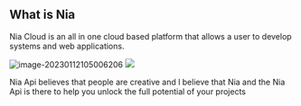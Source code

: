 ## What is Nia

Nia Cloud is an all in one cloud based platform that allows a user to develop systems and web applications.

![image-20230112105006206](https://i.ibb.co/1mhS3d1/welcome-to-Home.png)
<img src="https://i.ibb.co/1mhS3d1/welcome-to-Home.png"/>


Nia Api believes that people are creative and l believe that Nia and the Nia Api is there to help you unlock the full potential of your projects
